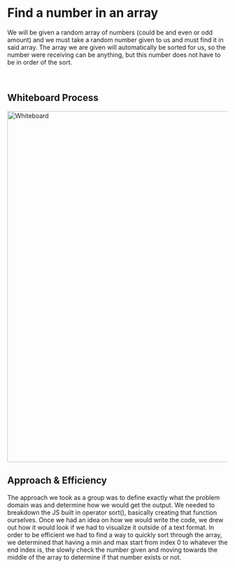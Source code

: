 # Find a number in an array
We will be given a random array of numbers (could be and even or odd amount) and we must take a random number given to us and must find it in said array. The array we are given will automatically be sorted for us, so the number were receiving can be anything, but this number does not have to be in order of the sort.

<br>

## Whiteboard Process
<img src="array-binary-search.png" alt="Whiteboard" height="800" width="800"/>

<br>

## Approach & Efficiency
The approach we took as a group was to define exactly what the problem domain was and determine how we would get the output. We needed to breakdown the JS built in operator sort(), basically creating that function ourselves. Once we had an idea on how we would write the code, we drew out how it would look if we had to visualize it outside of a text format. In order to be efficient we had to find a way to quickly sort through the array, we determined that having a min and max start from index 0 to whatever the end index is, the slowly check the number given and moving towards the middle of the array to determine if that number exists or not. 
